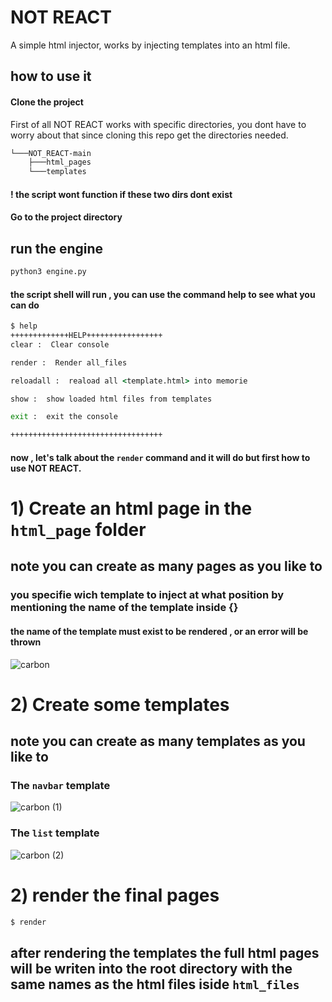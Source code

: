 
# NOT REACT
A simple html injector, works by injecting templates into an html file.



## how to use it

#### Clone the project


First of all NOT REACT works with specific directories, you dont have to worry about that since cloning this repo get the directories needed.

```bash
└───NOT_REACT-main
    ├───html_pages
    └───templates
```
#### ! the script wont function if these two dirs dont exist

#### Go to the project directory


## run the engine
 ```cmd
python3 engine.py
 ```

#### the script shell will run , you can use the command help to see what you can do 
```cmd
$ help
+++++++++++++HELP+++++++++++++++++
clear :  Clear console

render :  Render all_files

reloadall :  reaload all <template.html> into memorie

show :  show loaded html files from templates

exit :  exit the console

++++++++++++++++++++++++++++++++++

```

#### now , let's talk about the `render` command and it will do but first how to use NOT REACT.

# 1) Create an html page in the `html_page` folder
## note you can create as many pages as you like to

### you specifie wich template to inject at what position by mentioning the name of the template inside {}
#### the name of the template must exist to be rendered , or an error will be thrown
![carbon](https://github.com/AMINEXD33/NOT_REACT/assets/89471262/bafec072-9d4a-4eb3-8769-eb17fa3c9bd8)


# 2) Create some templates
## note you can create as many templates as you like to

### The `navbar` template 
![carbon (1)](https://github.com/AMINEXD33/NOT_REACT/assets/89471262/4c3f6f08-56df-4b7a-b31f-79f35bc9ae7b)

### The `list` template 
![carbon (2)](https://github.com/AMINEXD33/NOT_REACT/assets/89471262/5d598b9f-0489-4791-911d-05442c851ac9)


# 2) render the final pages 
```cmd
$ render
```
## after rendering the templates the full html pages will be writen into the root directory with the same names as the html files iside `html_files` 

